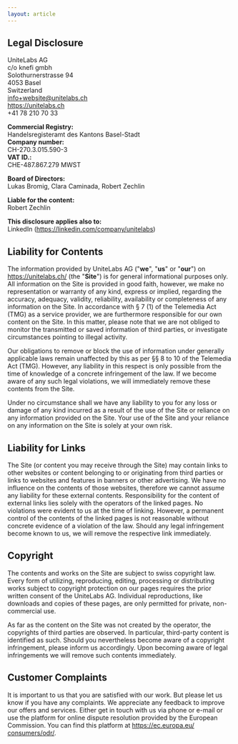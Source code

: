 ```yaml
---
layout: article
---
```


## Legal Disclosure

UniteLabs AG  
c/o knefi gmbh  
Solothurnerstrasse 94  
4053 Basel  
Switzerland  
info+website@unitelabs.ch  
https://unitelabs.ch  
+41 78 210 70 33

**Commercial Registry:**  
Handelsregisteramt des Kantons Basel-Stadt  
**Company number:**  
CH-270.3.015.590-3  
**VAT ID.:**  
CHE-487.867.279 MWST

**Board of Directors:**  
Lukas Bromig, Clara Caminada, Robert Zechlin

**Liable for the content:**  
Robert Zechlin  

**This disclosure applies also to:**  
LinkedIn ([https://linkedin.com/<wbr>company/unitelabs](https://linkedin.com/company/unitelabs))

## Liability for Contents

The information provided by UniteLabs AG ("**we**", "**us**" or "**our**") on https://unitelabs.ch/
(the "**Site**") is for general informational purposes only. All information on the Site is provided in good faith,
however, we make no representation or warranty of any kind, express or implied, regarding the accuracy, adequacy,
validity, reliability, availability or completeness of any information on the Site. In accordance with § 7 (1) of the
Telemedia Act (TMG) as a service provider, we are furthermore responsible for our own content on the Site. In this
matter, please note that we are not obliged to monitor the transmitted or saved information of third parties, or
investigate circumstances pointing to illegal activity.

Our obligations to remove or block the use of information under generally applicable laws remain unaffected by this as
per §§ 8 to 10 of the Telemedia Act (TMG). However, any liability in this respect is only possible from the time of
knowledge of a concrete infringement of the law. If we become aware of any such legal violations, we will immediately
remove these contents from the Site.

Under no circumstance shall we have any liability to you for any loss or damage of any kind incurred as a result of the
use of the Site or reliance on any information provided on the Site. Your use of the Site and your reliance on any
information on the Site is solely at your own risk.

## Liability for Links

The Site (or content you may receive through the Site) may contain links to other websites or content belonging to or
originating from third parties or links to websites and features in banners or other advertising. We have no influence
on the contents of those websites, therefore we cannot assume any liability for these external contents. Responsibility
for the content of external links lies solely with the operators of the linked pages. No violations were evident to us
at the time of linking. However, a permanent control of the contents of the linked pages is not reasonable without
concrete evidence of a violation of the law. Should any legal infringement become known to us, we will remove the
respective link immediately.

## Copyright

The contents and works on the Site are subject to swiss copyright law. Every form of utilizing, reproducing, editing,
processing or distributing works subject to copyright protection on our pages requires the prior written consent of the
UniteLabs AG. Individual reproductions, like downloads and copies of these pages, are only permitted for private,
non-commercial use.

As far as the content on the Site was not created by the operator, the copyrights of third parties are observed. In
particular, third-party content is identified as such. Should you nevertheless become aware of a copyright infringement,
please inform us accordingly. Upon becoming aware of legal infringements we will remove such contents immediately.

## Customer Complaints

It is important to us that you are satisfied with our work. But please let us know if you have any complaints. We
appreciate any feedback to improve our offers and services. Either get in touch with us via phone or e-mail or use the
platform for online dispute resolution provided by the European Commission. You can find this platform at
[https://ec.europa.eu/<wbr>consumers/odr/](https://ec.europa.eu/consumers/odr/).
